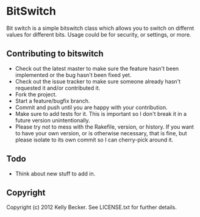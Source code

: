 # BitSwitch

Bit switch is a simple bitswitch class which allows you to switch on differnt values for different bits.
Usage could be for security, or settings, or more.

## Contributing to bitswitch
 
* Check out the latest master to make sure the feature hasn't been implemented or the bug hasn't been fixed yet.
* Check out the issue tracker to make sure someone already hasn't requested it and/or contributed it.
* Fork the project.
* Start a feature/bugfix branch.
* Commit and push until you are happy with your contribution.
* Make sure to add tests for it. This is important so I don't break it in a future version unintentionally.
* Please try not to mess with the Rakefile, version, or history. If you want to have your own version, or is otherwise necessary, that is fine, but please isolate to its own commit so I can cherry-pick around it.

## Todo

* Think about new stuff to add in.

## Copyright

Copyright (c) 2012 Kelly Becker. See LICENSE.txt for
further details.

